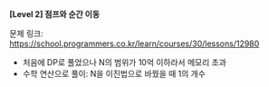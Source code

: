 **[Level 2] 점프와 순간 이동**

문제 링크: https://school.programmers.co.kr/learn/courses/30/lessons/12980

* 처음에 DP로 풀었으나 N의 범위가 10억 이하라서 메모리 초과
* 수학 연산으로 풀이: N을 이진법으로 바꿨을 때 1의 개수
